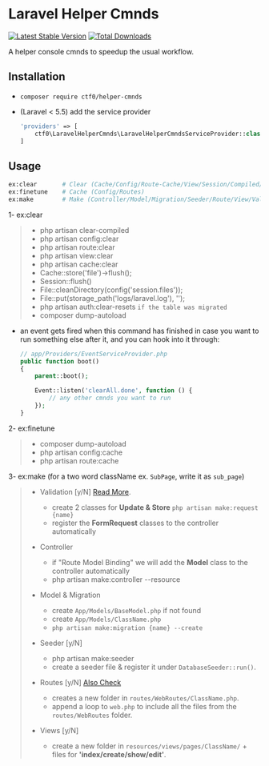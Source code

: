 # Laravel Helper Cmnds

[![Latest Stable Version](https://img.shields.io/packagist/v/ctf0/helper-cmnds.svg)](https://packagist.org/packages/ctf0/helper-cmnds) [![Total Downloads](https://img.shields.io/packagist/dt/ctf0/helper-cmnds.svg)](https://packagist.org/packages/ctf0/helper-cmnds)

A helper console cmnds to speedup the usual workflow.

## Installation

- `composer require ctf0/helper-cmnds`

- (Laravel < 5.5) add the service provider

    ```php
    'providers' => [
        ctf0\LaravelHelperCmnds\LaravelHelperCmndsServiceProvider::class
    ]
    ```

## Usage

```bash
ex:clear       # Clear (Cache/Config/Route-Cache/View/Session/Compiled/Laravel-LogFile/Pass-Resets)
ex:finetune    # Cache (Config/Routes)
ex:make        # Make (Controller/Model/Migration/Seeder/Route/View/Validation)
```

1- ex:clear

>  - php artisan clear-compiled
>  - php artisan config:clear
>  - php artisan route:clear
>  - php artisan view:clear
>  - php artisan cache:clear
>  - Cache::store('file')->flush();
>  - Session::flush()
>  - File::cleanDirectory(config('session.files'));
>  - File::put(storage_path('logs/laravel.log'), '');
>  - php artisan auth:clear-resets `if the table was migrated`
>  - composer dump-autoload

* an event gets fired when this command has finished in case you want to run something else after it, and you can hook into it through:
    ```php
    // app/Providers/EventServiceProvider.php
    public function boot()
    {
        parent::boot();

        Event::listen('clearAll.done', function () {
            // any other cmnds you want to run
        });
    }
    ```

2- ex:finetune

>  - composer dump-autoload
>  - php artisan config:cache
>  - php artisan route:cache

3- ex:make (for a two word className ex. `SubPage`, write it as `sub_page`)

> - Validation [y/N] [Read More](https://ctf0.wordpress.com/2016/10/16/extend-formrequest-to-allow-more-functionality-in-laravel-v5-3/).
>   - create 2 classes for **Update & Store** `php artisan make:request {name}`
>   - register the **FormRequest** classes to the controller automatically
>
> - Controller
>   - if "Route Model Binding" we will add the **Model** class to the controller automatically
>   - php artisan make:controller --resource
>
> - Model & Migration
>   - create `App/Models/BaseModel.php` if not found
>   - create `App/Models/ClassName.php`
>   - `php artisan make:migration {name} --create`
>
> - Seeder [y/N]
>   - php artisan make:seeder
>   - create a seeder file & register it under `DatabaseSeeder::run()`.
>
> - Routes [y/N] [Also Check](http://code4fun.io/post/how-to-share-data-with-all-views-in-laravel-5-3-the-right-way)
>   - creates a new folder in `routes/WebRoutes/ClassName.php`.
>   - append a loop to `web.php` to include all the files from the `routes/WebRoutes` folder.
>
> - Views [y/N]
>   - create a new folder in `resources/views/pages/ClassName/` + files for **'index/create/show/edit'**.
